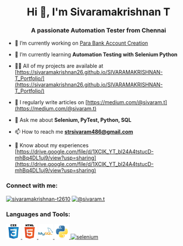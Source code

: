 <h1 align="center">Hi 👋, I'm Sivaramakrishnan T</h1>
<h3 align="center">A passionate Automation Tester from Chennai</h3>

- 🔭 I’m currently working on [Para Bank Account Creation](https://github.com/Sivaramakrishnan26/AccountCreation_ParaBank.git)

- 🌱 I’m currently learning **Automation Testing with Selenium Python**

- 👨‍💻 All of my projects are available at [https://sivaramakrishnan26.github.io/SIVARAMAKRISHNAN-T_Portfolio/](https://sivaramakrishnan26.github.io/SIVARAMAKRISHNAN-T_Portfolio/)

- 📝 I regularly write articles on [https://medium.com/@sivaram.t](https://medium.com/@sivaram.t)

- 💬 Ask me about **Selenium, PyTest, Python, SQL**

- 📫 How to reach me **strsivaram486@gmail.com**

- 📄 Know about my experiences [https://drive.google.com/file/d/1XCIK_YT_bl24A4tstucD-mhBq4DL1uj9/view?usp=sharing](https://drive.google.com/file/d/1XCIK_YT_bl24A4tstucD-mhBq4DL1uj9/view?usp=sharing)

<h3 align="left">Connect with me:</h3>
<p align="left">
<a href="https://linkedin.com/in/sivaramakrishnan-t2610" target="blank"><img align="center" src="https://raw.githubusercontent.com/rahuldkjain/github-profile-readme-generator/master/src/images/icons/Social/linked-in-alt.svg" alt="sivaramakrishnan-t2610" height="30" width="40" /></a>
<a href="https://medium.com/@sivaram.t" target="blank"><img align="center" src="https://raw.githubusercontent.com/rahuldkjain/github-profile-readme-generator/master/src/images/icons/Social/medium.svg" alt="@sivaram.t" height="30" width="40" /></a>
</p>

<h3 align="left">Languages and Tools:</h3>
<p align="left"> <a href="https://www.w3schools.com/css/" target="_blank" rel="noreferrer"> <img src="https://raw.githubusercontent.com/devicons/devicon/master/icons/css3/css3-original-wordmark.svg" alt="css3" width="40" height="40"/> </a> <a href="https://www.w3.org/html/" target="_blank" rel="noreferrer"> <img src="https://raw.githubusercontent.com/devicons/devicon/master/icons/html5/html5-original-wordmark.svg" alt="html5" width="40" height="40"/> </a> <a href="https://www.mysql.com/" target="_blank" rel="noreferrer"> <img src="https://raw.githubusercontent.com/devicons/devicon/master/icons/mysql/mysql-original-wordmark.svg" alt="mysql" width="40" height="40"/> </a> <a href="https://www.python.org" target="_blank" rel="noreferrer"> <img src="https://raw.githubusercontent.com/devicons/devicon/master/icons/python/python-original.svg" alt="python" width="40" height="40"/> </a> <a href="https://www.selenium.dev" target="_blank" rel="noreferrer"> <img src="https://raw.githubusercontent.com/detain/svg-logos/780f25886640cef088af994181646db2f6b1a3f8/svg/selenium-logo.svg" alt="selenium" width="40" height="40"/> </a> </p>

